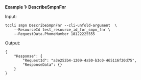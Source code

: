 **Example 1: DescribeSmpnFnr**



Input: 

```
tccli smpn DescribeSmpnFnr --cli-unfold-argument  \
    --ResourceId test_resource_id_for_smpn_fnr \
    --RequestData.PhoneNumber 18122225555
```

Output: 
```
{
    "Response": {
        "RequestId": "a3e252b4-1209-4a50-b3c0-465116f20d75",
        "ResponseData": {}
    }
}
```

